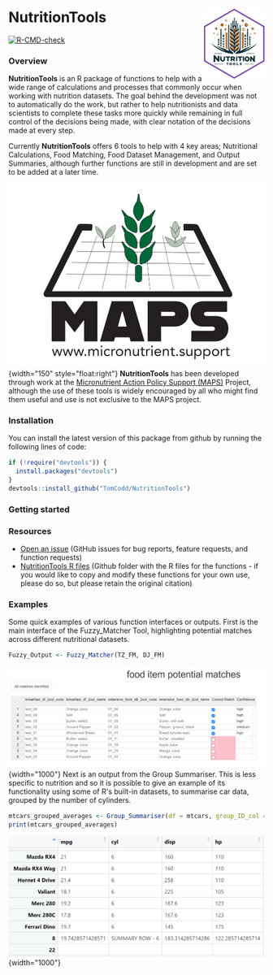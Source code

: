 # NutritionTools <a href="https://tomcodd.github.io/NutritionTools/"><img src="man/figures/logo.png" align="right" height="138" /></a>

<!-- badges: start -->
[![R-CMD-check](https://github.com/TomCodd/NutritionTools/actions/workflows/R-CMD-check.yaml/badge.svg)](https://github.com/TomCodd/NutritionTools/actions/workflows/R-CMD-check.yaml)
<!-- badges: end -->
  
### Overview

**NutritionTools** is an R package of functions to help with a wide range of calculations and processes that commonly occur when working with nutrition datasets. The goal behind the development was not to automatically do the work, but rather to help nutritionists and data scientists to complete these tasks more quickly while remaining in full control of the decisions being made, with clear notation of the decisions made at every step.

Currently **NutritionTools** offers 6 tools to help with 4 key areas; Nutritional Calculations, Food Matching, Food Dataset Management, and Output Summaries, although further functions are still in development and are set to be added at a later time.

![](reference/figures/MAPS_logo_crop.jpg){width="150" style="float:right"} **NutritionTools** has been developed through work at the [Micronutrient Action Policy Support (MAPS)](https://www.micronutrient.support/) Project, although the use of these tools is widely encouraged by all who might find them useful and use is not exclusive to the MAPS project.

### Installation

You can install the latest version of this package from github by running the following lines of code:

``` r
if (!require("devtools")) {
  install.packages("devtools")
}
devtools::install_github("TomCodd/NutritionTools")
```

### Getting started

### Resources

-   [Open an issue](https://github.com/TomCodd/NutritionTools/issues/new) (GitHub issues for bug reports, feature requests, and function requests)
-   [NutritionTools R files](https://github.com/TomCodd/NutritionTools/tree/master/R) (Github folder with the R files for the functions - if you would like to copy and modify these functions for your own use, please do so, but please retain the original citation)

### Examples

Some quick examples of various function interfaces or outputs. First is the main interface of the Fuzzy_Matcher Tool, highlighting potential matches across different nutritional datasets.

``` r
Fuzzy_Output <- Fuzzy_Matcher(TZ_FM, DJ_FM)
```

![](reference/figures/breakfast_FM_table_fully_matched.PNG){width="1000"} Next is an output from the Group Summariser. This is less specific to nutrition and so it is possible to give an example of its functionality using some of R's built-in datasets, to summarise car data, grouped by the number of cylinders.

``` r
mtcars_grouped_averages <- Group_Summariser(df = mtcars, group_ID_col = 'cyl', sep_row = T, round_weighting = T)
print(mtcars_grouped_averages)
```

![](reference/figures/GS_example_mtcars.PNG){width="1000"}
